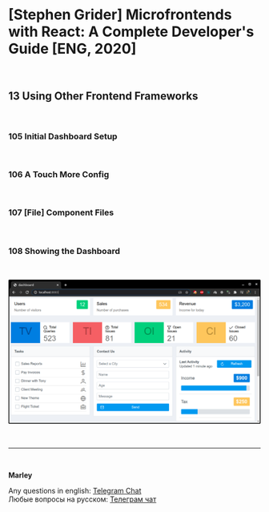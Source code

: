 # [Stephen Grider] Microfrontends with React: A Complete Developer's Guide [ENG, 2020]

<br/>

## 13 Using Other Frontend Frameworks

<br/>

### 105 Initial Dashboard Setup

<br/>

### 106 A Touch More Config

<br/>

### 107 [File] Component Files

<br/>

### 108 Showing the Dashboard

<br/>

![Application](/img/pic-m13-p01.png?raw=true)

<br/>

---

<br/>

**Marley**

Any questions in english: <a href="https://jsdev.org/chat/">Telegram Chat</a>  
Любые вопросы на русском: <a href="https://jsdev.ru/chat/">Телеграм чат</a>
